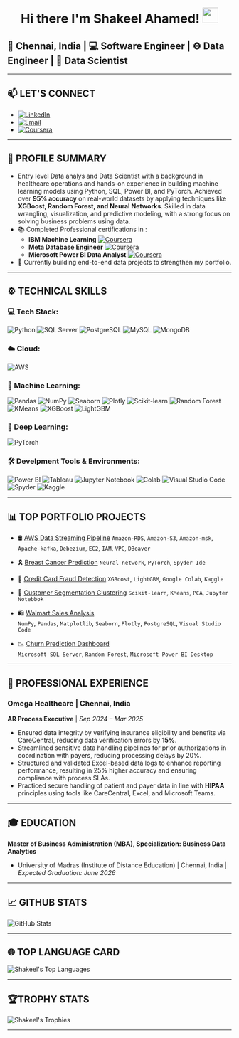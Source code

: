 #  <h1 align="center">Hi there I'm Shakeel Ahamed! <img src="https://media.giphy.com/media/hvRJCLFzcasrR4ia7z/giphy.gif" width="35px" /></h1>

## <n align="centre">📍 **Chennai, India** |  💻 **Software Engineer**  |  ⚙️ **Data Engineer**  | 🧠 **Data Scientist**  
---
## 📫 LET'S CONNECT

- [![LinkedIn](https://img.shields.io/badge/LinkedIn-blue?logo=linkedin)](https://www.linkedin.com/in/shakeel-data)  
- [![Email](https://img.shields.io/badge/Gmail-grey?logo=gmail)](mailto:shakeelahamed6618@gmail.com)
- [![Coursera](https://img.shields.io/badge/Coursera-0056D2?logo=coursera&logoColor=white&style=flat-square)](https://www.coursera.org/learner/shakeel-data)

---

## 🚀 PROFILE SUMMARY

- Entry level Data analys and Data Scientist with a background in healthcare operations and hands-on experience in building machine learning models using Python, SQL, Power BI, and PyTorch. Achieved over **95% accuracy** on real-world datasets by applying techniques like **XGBoost, Random Forest, and Neural Networks**. Skilled in data wrangling, visualization, and predictive modeling, with a strong focus on solving business problems using data.
- 📚 Completed Professional certifications in :
   - **IBM Machine Learning** [![Coursera](https://img.shields.io/badge/Coursera-0056D2?logo=coursera&logoColor=white&style=flat-square)](https://www.coursera.org/account/accomplishments/professional-cert/WT57ED6RK0T8)
   - **Meta Database Engineer** [![Coursera](https://img.shields.io/badge/Coursera-0056D2?logo=coursera&logoColor=white&style=flat-square)](https://www.coursera.org/account/accomplishments/professional-cert/90F7XBIW9DHJ)
   - **Microsoft Power BI Data Analyst** [![Coursera](https://img.shields.io/badge/Coursera-0056D2?logo=coursera&logoColor=white&style=flat-square)](https://www.coursera.org/account/accomplishments/professional-cert/R6YAPT8WAUZZ)
- 🤖 Currently building end-to-end data projects to strengthen my portfolio.

---

## ⚙️ TECHNICAL SKILLS
### 💻 Tech Stack:
![Python](https://camo.githubusercontent.com/0d0779a129f1dcf6c31613b701fe0646fd4e4d2ed2a7cbd61b27fd5514baa938/68747470733a2f2f696d672e736869656c64732e696f2f62616467652f707974686f6e2d3336373041303f7374796c653d666f722d7468652d6261646765266c6f676f3d707974686f6e266c6f676f436f6c6f723d666664643534)
![SQL Server](https://img.shields.io/badge/SQL%20Server-CC2927?style=for-the-badge&logo=microsoftsqlserver&logoColor=white)
![PostgreSQL](https://camo.githubusercontent.com/544022edf8369d944e68802fc043b0268484709e334d23db2882590aeae296cb/68747470733a2f2f696d672e736869656c64732e696f2f62616467652f706f7374677265732d2532333331363139322e7376673f7374796c653d666f722d7468652d6261646765266c6f676f3d706f737467726573716c266c6f676f436f6c6f723d7768697465)
![MySQL](https://camo.githubusercontent.com/38ce4d8be94d27406f2989b56efec7cdc5e2c2d6509600746fede440245c5afa/68747470733a2f2f696d672e736869656c64732e696f2f62616467652f6d7973716c2d3434373941312e7376673f7374796c653d666f722d7468652d6261646765266c6f676f3d6d7973716c266c6f676f436f6c6f723d7768697465)
![MongoDB](https://camo.githubusercontent.com/ec9b2bbaccf6915a29050ce24c10cd9b481b0c41b0bf5194add3e69f49a9be3c/68747470733a2f2f696d672e736869656c64732e696f2f62616467652f4d6f6e676f44422d2532333465613934622e7376673f7374796c653d666f722d7468652d6261646765266c6f676f3d6d6f6e676f6462266c6f676f436f6c6f723d7768697465)

### ☁️ Cloud:
![AWS](https://img.shields.io/badge/AWS-%23FF9900?style=for-the-badge&logo=amazon-aws&logoColor=white)

### 🤖 Machine Learning:
![Pandas](https://img.shields.io/badge/Pandas-150458?style=for-the-badge&logo=pandas)
![NumPy](https://img.shields.io/badge/NumPy-013243?style=for-the-badge&logo=numpy)
![Seaborn](https://img.shields.io/badge/Seaborn-76B900?style=for-the-badge&logo=seaborn&logoColor=white) <!-- Custom color + logo name -->
![Plotly](https://img.shields.io/badge/Plotly-3F4F75?style=for-the-badge&logo=plotly)
![Scikit-learn](https://camo.githubusercontent.com/0ad18fa0ec11eec42003562b40a61f4d8643454535b4f3b167bdde4a308b8491/68747470733a2f2f696d672e736869656c64732e696f2f62616467652f7363696b69742d2d6c6561726e2d2532334637393331452e7376673f7374796c653d666f722d7468652d6261646765266c6f676f3d7363696b69742d6c6561726e266c6f676f436f6c6f723d7768697465)
![Random Forest](https://img.shields.io/badge/Random%20Forest-003366?style=for-the-badge&logo=tree&logoColor=white) <!-- Custom icon -->
![KMeans](https://img.shields.io/badge/KMeans-0288D1?style=for-the-badge&logo=cluster&logoColor=white)
![XGBoost](https://img.shields.io/badge/XGBoost-EC2D00?style=for-the-badge&logo=boost&logoColor=white)
![LightGBM](https://img.shields.io/badge/LightGBM-8BC34A?style=for-the-badge&logo=leaflet&logoColor=white)

### 🧬 Deep Learning:
![PyTorch](https://img.shields.io/badge/PyTorch-EE4C2C?style=for-the-badge&logo=pytorch&logoColor=white)

### 🛠️ Develpment Tools & Environments:
![Power BI](https://img.shields.io/badge/Power%20BI-F2C811?style=for-the-badge&logo=powerbi&logoColor=black)
![Tableau](https://img.shields.io/badge/Tableau-E97627?style=for-the-badge&logo=tableau)
![Jupyter Notebook](https://img.shields.io/badge/jupyter-%23FA0F00.svg?style=for-the-badge&logo=jupyter&logoColor=white)
![Colab](https://img.shields.io/badge/Google%20Colab-F9AB00?style=for-the-badge&logo=googlecolab&logoColor=white)
![Visual Studio Code](https://img.shields.io/badge/Visual%20Studio%20Code-0078d7.svg?style=for-the-badge&logo=visual-studio-code&logoColor=white)
![Spyder](https://img.shields.io/badge/Spyder-838485?style=for-the-badge&logo=spyder%20ide&logoColor=maroon)
![Kaggle](https://camo.githubusercontent.com/09863c0d1b37b39630da97cebd29b81129de2e4fb0ad06b48187df332ca35c82/68747470733a2f2f696d672e736869656c64732e696f2f62616467652f4b6167676c652d3033356137643f7374796c653d666f722d7468652d6261646765266c6f676f3d6b6167676c65266c6f676f436f6c6f723d7768697465)

---

## 📊 TOP PORTFOLIO PROJECTS

- 🛢️ [AWS Data Streaming Pipeline](https://github.com/shakeel-data/AWS-data-streaming-pipeline)
      `Amazon-RDS`, `Amazon-S3`, `Amazon-msk`, `Apache-kafka`, `Debezium`, `EC2`, `IAM`, `VPC`, `DBeaver`
  
- 🎗 [Breast Cancer Prediction](https://github.com/shakeel-data/Breast-cancer-prediction-neural-network-pytorch)
      `Neural network`, `PyTorch`, `Spyder Ide`
  
- 🔐 [Credit Card Fraud Detection](https://github.com/shakeel-data/credit-card-fraud-deduction-predictive-models)
      `XGBoost`, `LightGBM`, `Google Colab`, `Kaggle`
  
- 👤 [Customer Segmentation Clustering](https://github.com/shakeel-data/customer-segmentation-clustering)
     `Scikit-learn`, `KMeans`, `PCA`, `Jupyter Notebbok`
  
- 🛍️ [Walmart Sales Analysis](https://github.com/shakeel-data/walmart-analysis-sql-python)  
     `NumPy`, `Pandas`, `Matplotlib`, `Seaborn`, `Plotly`, `PostgreSQL`, `Visual Studio Code`

- 📉 [Churn Prediction Dashboard](https://github.com/shakeel-data/churn-prediction-dashboard)  
     `Microsoft SQL Server`, `Random Forest`, `Microsoft Power BI Desktop`

---

## 💼 PROFESSIONAL EXPERIENCE
### Omega Healthcare | Chennai, India
**AR Process Executive** | *Sep 2024 – Mar 2025*

- Ensured data integrity by verifying insurance eligibility and benefits via CareCentral, reducing data verification errors by **15%**. 
- Streamlined sensitive data handling pipelines for prior authorizations in coordination with payers, reducing processing delays by 20%.
- Structured and validated Excel-based data logs to enhance reporting performance, resulting in 25% higher accuracy and ensuring compliance with process SLAs.
- Practiced secure handling of patient and payer data in line with **HIPAA** principles using tools like CareCentral, Excel, and Microsoft Teams. 
---

## 🎓 EDUCATION
**Master of Business Administration (MBA), Specialization: Business Data Analytics**
- University of Madras (Institute of Distance Education) | Chennai, India | _Expected Graduation: June 2026_

---

## 📈 GITHUB STATS

<p align="left">
  <img src="https://github-readme-stats.vercel.app/api?username=shakeel-data&show_icons=true&theme=radical" alt="GitHub Stats"/>
  <br />

---

## 🌐 TOP LANGUAGE CARD

![Shakeel's Top Languages](https://github-readme-stats.vercel.app/api/top-langs/?username=shakeel-data&layout=compact&theme=tokyonight)

---


## 🏆TROPHY STATS

![Shakeel's Trophies](https://github-profile-trophy.vercel.app/?username=shakeel-data&theme=monokai)

---
